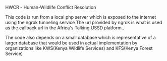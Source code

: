 HWCR - Human-Wildlife Conflict Resolution

This code is run from a local php server which is exposed to the internet using the ngrok tunneling service
The url provided by ngrok is what is used as the callback url in the Africa's Talking USSD platform..

The code also depends on a small database which is representative of a larger database that would be used in actual
implementation by organizations like KWS(Kenya Wildlife Services) and KFS(Kenya Forest Service)
